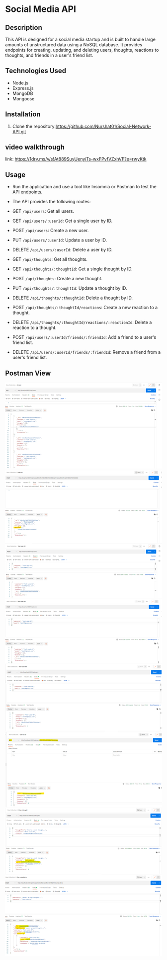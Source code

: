 # Social Media API

## Description

This API is designed for a social media startup and is built to handle large amounts of unstructured data using a NoSQL database. It provides endpoints for creating, updating, and deleting users, thoughts, reactions to thoughts, and friends in a user's friend list.

## Technologies Used

- Node.js
- Express.js
- MongoDB
- Mongoose

## Installation

1. Clone the repository:https://github.com/Nurshat01/Social-Network-API.git

## video walkthrough
link: https://1drv.ms/v/s!At889SuyUenyiTs-wxFPvfVZxhVF?e=rwyKtk

## Usage

- Run the application and use a tool like Insomnia or Postman to test the API endpoints.

- The API provides the following routes:
- GET `/api/users`: Get all users.
- GET `/api/users/:userId`: Get a single user by ID.
- POST `/api/users`: Create a new user.
- PUT `/api/users/:userId`: Update a user by ID.
- DELETE `/api/users/:userId`: Delete a user by ID.

- GET `/api/thoughts`: Get all thoughts.
- GET `/api/thoughts/:thoughtId`: Get a single thought by ID.
- POST `/api/thoughts`: Create a new thought.
- PUT `/api/thoughts/:thoughtId`: Update a thought by ID.
- DELETE `/api/thoughts/:thoughtId`: Delete a thought by ID.

- POST `/api/thoughts/:thoughtId/reactions`: Create a new reaction to a thought.
- DELETE `/api/thoughts/:thoughtId/reactions/:reactionId`: Delete a reaction to a thought.

- POST `/api/users/:userId/friends/:friendId`: Add a friend to a user's friend list.
- DELETE `/api/users/:userId/friends/:friendId`: Remove a friend from a user's friend list.

## Postman View 
![alt text](<postman view/image.png>)
![alt text](<postman view/Addone.png>)
![alt text](<postman view/Create user01.png>)
![alt text](<postman view/Create user02.png>)
![alt text](<postman view/Create user03.png>)
![alt text](<postman view/Get user by Id.png>)
![alt text](<postman view/Give a Thoutht.png>)
![alt text](<postman view/Reactions.png>)